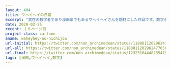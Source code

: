 ```yaml
---
layout: 404
title: ワヘイヘイの日常
excerpt: "実在の数学者であり漫画家でもあるワヘイヘイさんを題材にした作品です。数学者の日常を描きました。"
date: 2020-02-25
recent: １６ページ目
project-class: cartoon
aname: waheyhey-no-nichijou
url-initial: https://twitter.com/non_archimedean/status/1188811202962477056
url-all: https://twitter.com/non_archimedean/status/1188811202962477056
url-final: https://twitter.com/non_archimedean/status/1232316444823547907
tags: [漫画,ワヘイヘイ,数学]
---
```

